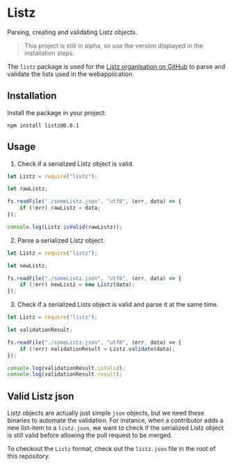 # Listz
Parsing, creating and validating Listz objects.

> This project is still in alpha, so use the version displayed in the installation steps.

The `listz` package is used for the [Listz organisation on GitHub](https://github.com/listz) to parse and validate the lists used in the webapplication.

## Installation

Install the package in your project:

```shell
npm install listz@0.0.1
```

## Usage

1. Check if a serialized Listz object is valid.

```javascript
let Listz = require("listz");

let rawListz;

fs.readFile("./someListz.json", "utf8", (err, data) => {
    if (!err) rawListz = data;
});

console.log(Listz.isValid(rawListz));
```

2. Parse a serialized Listz object.

```javascript
let Listz = require("listz");

let newListz;

fs.readFile("./someListz.json", "utf8", (err, data) => {
    if (!err) newListz = new Listz(data);
});
```

3. Check if a serialized Lists object is valid and parse it at the same time.

```javascript
let Listz = require("listz");

let validationResult;

fs.readFile("./someListz.json", "utf8", (err, data) => {
    if (!err) validationResult = Listz.validate(data);
});

console.log(validationResult.isValid);
console.log(validationResult.result);
```

## Valid Listz json

Listz objects are actually just simple `json` objects, but we need these binaries to automate the validation. For instance, when a contributor adds a new list-item to a `listz.json`, we want to check if the serialized Listz object is still valid before allowing the pull request to be merged. 

To checkout the `Listz` format, check out the `listz.json` file in the root of this repository.